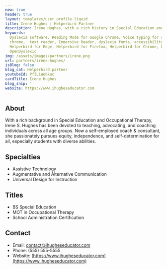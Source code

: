 ```yaml
---
new: true
header: true
layout: templates/user_profile.liquid
title: Irene Hughes | Helperbird Partner
description: Irene Hughes, with a rich history in Special Education and Occupational Therapy, now extends her expertise as a self-employed coach & consultant in assistive technology, augmentative communication, and universal design for instruction. Her dedication to promoting equity, independence, and self-determination resonates with Helperbird's mission, forming a partnership aimed at empowering individuals, particularly students with diverse abilities.
keywords:
  Dyslexia software, Reading Mode for Google Chrome, Voice typing for chrome, Text to speech for
  chrome,  text reader, Immersive Reader, dyslexia fonts, accessibility software, dyslexia software,
  Helperbird for Edge, Helperbird for Firefox, Helperbird for Chrome, Opendyslexic for Chrome,
  OpenDyslexic
img: /assets/images/partners/irene.png
url: partners/irene-hughes/
isBlog: false
blog_cat: Helperbird partner
youtubeId: PfILiWebkuc
cardTitle: Irene Hughes
blog_snip: ''
website: https://www.ihugheseducator.com
---
```




## About
With a rich background in Special Education and Occupational Therapy, Irene S. Hughes has been devoted to teaching, advocating, and coaching individuals across all age groups. Now a self-employed coach & consultant, she passionately pursues equity, independence, and self-determination for all, especially students with diverse abilities.

## Specialties
- Assistive Technology
- Augmentative and Alternative Communication
- Universal Design for Instruction

## Titles
- BS Special Education
- MOT in Occupational Therapy
- School Administration Certification

## Contact
- Email: contact@ihugheseducator.com
- Phone: (555) 555-5555
- Website: [https://www.ihugheseducator.com](https://www.ihugheseducator.com)




